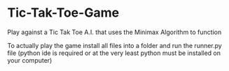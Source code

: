 # Tic-Tak-Toe-Game
Play against a Tic Tak Toe A.I. that uses the Minimax Algorithm to function

To actually play the game install all files into a folder and run the runner.py file (python ide is required or at the very least python must be installed on your computer)

